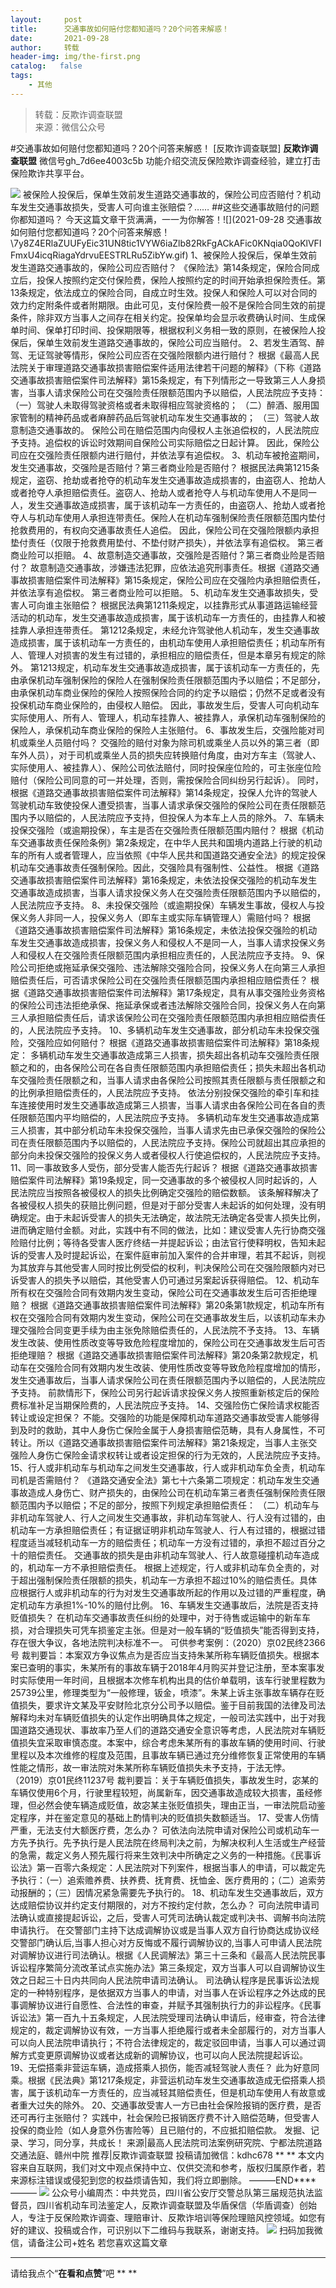 ```yaml
---
layout:     post
title:      交通事故如何赔付您都知道吗？20个问答来解惑！
date:       2021-09-28
author:     转载
header-img: img/the-first.png
catalog:   false
tags:
    - 其他
---
```


<blockquote><p>转载：反欺诈调查联盟<br>
来源：微信公众号</p></blockquote>

#交通事故如何赔付您都知道吗？20个问答来解惑！
[反欺诈调查联盟]
**反欺诈调查联盟**
微信号gh_7d6ee4003c5b
功能介绍交流反保险欺诈调查经验，建立打击保险欺诈共享平台。

![]({{site.baseurl}}/postimg/L6usUGPiatBShL4hV1aK6sVJhQkJOfaas9LaNpPJYmq5e6puVEC4hic9iaA67rxaecLDsymMMIJ2TTzOrqSp4qz0g.jpeg)
被保险人投保后，保单生效前发生道路交通事故的，保险公司应否赔付？机动车发生交通事故损失，受害人可向谁主张赔偿？……
##这些交通事故赔付的问题你都知道吗？
今天这篇文章干货满满，一一为你解答！![](2021-09-28
交通事故如何赔付您都知道吗？20个问答来解惑！\\7y8Z4ERlaZUUFyEic31UN8tic1VYW6iaZlb82RkFgACkAFic0KNqia0QoKlVFIFmxU4icqRiagaYdrvuEESTRLRu5ZibYw.gif)
1、被保险人投保后，保单生效前发生道路交通事故的，保险公司应否赔付？
《保险法》第14条规定，保险合同成立后，投保人按照约定交付保险费，保险人按照约定的时间开始承担保险责任。第13条规定，依法成立的保险合同，自成立时生效。投保人和保险人可以对合同的效力约定附条件或者附期限。由此可见，支付保险费一般不是保险合同生效的前提条件，除非双方当事人之间存在相关约定。投保单均会显示收费确认时间、生成保单时间、保单打印时间、投保期限等，根据权利义务相一致的原则，在被保险人投保后，保单生效前发生道路交通事故的，保险公司应当赔付。
2、若发生酒驾、醉驾、无证驾驶等情形，保险公司应否在交强险限额内进行赔付？
根据《最高人民法院关于审理道路交通事故损害赔偿案件适用法律若干问题的解释》（下称《道路交通事故损害赔偿案件司法解释》第15条规定，有下列情形之一导致第三人人身损害，当事人请求保险公司在交强险责任限额范围内予以赔偿，人民法院应予支持：
（一）驾驶人未取得驾驶资格或者未取得相应驾驶资格的；
（二）醉酒、服用国家管制的精神药品或者麻醉药品后驾驶机动车发生交通事故的；
（三）驾驶人故意制造交通事故的。
保险公司在赔偿范围内向侵权人主张追偿权的，人民法院应予支持。追偿权的诉讼时效期间自保险公司实际赔偿之日起计算。
因此，保险公司应在交强险责任限额内进行赔付，并依法享有追偿权。
3、机动车被抢盗期间，发生交通事故，交强险是否赔付？第三者商业险是否赔付？
根据民法典第1215条规定，盗窃、抢劫或者抢夺的机动车发生交通事故造成损害的，由盗窃人、抢劫人或者抢夺人承担赔偿责任。盗窃人、抢劫人或者抢夺人与机动车使用人不是同一人，发生交通事故造成损害，属于该机动车一方责任的，由盗窃人、抢劫人或者抢夺人与机动车使用人承担连带责任。保险人在机动车强制保险责任限额范围内垫付抢救费用的，有权向交通事故责任人追偿。
因此，保险公司在交强险限额内承担垫付责任（仅限于抢救费用垫付、不垫付财产损失），并依法享有追偿权。
第三者商业险可以拒赔。
4、故意制造交通事故，交强险是否赔付？第三者商业险是否赔付？
故意制造交通事故，涉嫌违法犯罪，应依法追究刑事责任。根据《道路交通事故损害赔偿案件司法解释》第15条规定，保险公司应在交强险内承担赔偿责任，并依法享有追偿权。
第三者商业险可以拒赔。
5、机动车发生交通事故损失，受害人可向谁主张赔偿？
根据民法典第1211条规定，以挂靠形式从事道路运输经营活动的机动车，发生交通事故造成损害，属于该机动车一方责任的，由挂靠人和被挂靠人承担连带责任。
第1212条规定，未经允许驾驶他人机动车，发生交通事故造成损害，属于该机动车一方责任的，由机动车使用人承担赔偿责任；机动车所有人、管理人对损害的发生有过错的，承担相应的赔偿责任，但是本章另有规定的除外。
第1213规定，机动车发生交通事故造成损害，属于该机动车一方责任的，先由承保机动车强制保险的保险人在强制保险责任限额范围内予以赔偿；不足部分，由承保机动车商业保险的保险人按照保险合同的约定予以赔偿；仍然不足或者没有投保机动车商业保险的，由侵权人赔偿。
因此，事故发生后，受害人可向机动车实际使用人、所有人、管理人，机动车挂靠人、被挂靠人，承保机动车强制保险的保险人，承保机动车商业保险的保险人主张赔付。
6、事故发生后，交强险能对司机或乘坐人员赔付吗？
交强险的赔付对象为除司机或乘坐人员以外的第三者（即车外人员），对于司机或乘坐人员的损失应转换赔付角度，由对方车主（驾驶人、实际使用人、被挂靠人）、保险公司依法赔付，同时投保座位险的，可主张座位险赔付（保险公司同意的可一并处理，否则，需按保险合同纠纷另行起诉）。
同时，根据《道路交通事故损害赔偿案件司法解释》第14条规定，投保人允许的驾驶人驾驶机动车致使投保人遭受损害，当事人请求承保交强险的保险公司在责任限额范围内予以赔偿的，人民法院应予支持，但投保人为本车上人员的除外。
7、车辆未投保交强险（或逾期投保），车主是否在交强险责任限额范围内赔付？
根据《机动车交通事故责任保险条例》第2条规定，在中华人民共和国境内道路上行驶的机动车的所有人或者管理人，应当依照《中华人民共和国道路交通安全法》的规定投保机动车交通事故责任强制保险。因此，交强险具有强制性、公益性。
根据《道路交通事故损害赔偿案件司法解释》第16条规定，未依法投保交强险的机动车发生交通事故造成损害，当事人请求投保义务人在交强险责任限额范围内予以赔偿的，人民法院应予支持。
8、未投保交强险（或逾期投保）车辆发生事故，侵权人与投保义务人非同一人，投保义务人（即车主或实际车辆管理人）需赔付吗？
根据《道路交通事故损害赔偿案件司法解释》第16条规定，未依法投保交强险的机动车发生交通事故造成损害，投保义务人和侵权人不是同一人，当事人请求投保义务人和侵权人在交强险责任限额范围内承担相应责任的，人民法院应予支持。
9、保险公司拒绝或拖延承保交强险、违法解除交强险合同，投保义务人在向第三人承担赔偿责任后，可否请求保险公司在交强险责任限额范围内承担相应赔偿责任？
根据《道路交通事故损害赔偿案件司法解释》第17条规定，具有从事交强险业务资格的保险公司违法拒绝承保、拖延承保或者违法解除交强险合同，投保义务人在向第三人承担赔偿责任后，请求该保险公司在交强险责任限额范围内承担相应赔偿责任的，人民法院应予支持。
10、多辆机动车发生交通事故，部分机动车未投保交强险，交强险应如何赔付？
根据《道路交通事故损害赔偿案件司法解释》第18条规定：
多辆机动车发生交通事故造成第三人损害，损失超出各机动车交强险责任限额之和的，由各保险公司在各自责任限额范围内承担赔偿责任；损失未超出各机动车交强险责任限额之和，当事人请求由各保险公司按照其责任限额与责任限额之和的比例承担赔偿责任的，人民法院应予支持。
依法分别投保交强险的牵引车和挂车连接使用时发生交通事故造成第三人损害，当事人请求由各保险公司在各自的责任限额范围内平均赔偿的，人民法院应予支持。
多辆机动车发生交通事故造成第三人损害，其中部分机动车未投保交强险，当事人请求先由已承保交强险的保险公司在责任限额范围内予以赔偿的，人民法院应予支持。保险公司就超出其应承担的部分向未投保交强险的投保义务人或者侵权人行使追偿权的，人民法院应予支持。
11、同一事故致多人受伤，部分受害人能否先行起诉？
根据《道路交通事故损害赔偿案件司法解释》第19条规定，同一交通事故的多个被侵权人同时起诉的，人民法院应当按照各被侵权人的损失比例确定交强险的赔偿数额。
该条解释解决了各被侵权人损失的获赔比例问题，但是对于部分受害人未起诉的如何处理，没有明确规定。由于未起诉受害人的损失无法确定，故法院无法确定各受害人损失比例，进而确定赔付金额。对此，实践中有不同的做法，比如：建议受害人先行协商交强险赔付比例；等待各受害人医疗终结一并提起诉讼；由法官行使释明权，告知未起诉的受害人及时提起诉讼，在案件庭审前加入案件的合并审理，若其不起诉，则视为其放弃与其他受害人同时按比例受偿的权利，判决保险公司在交强险限额内对已诉受害人的损失予以赔偿，其他受害人仍可通过另案起诉获得赔偿。
12、机动车所有权在交强险合同有效期内发生变动，保险公司在交通事故发生后可否拒绝理赔？
根据《道路交通事故损害赔偿案件司法解释》第20条第1款规定，机动车所有权在交强险合同有效期内发生变动，保险公司在交通事故发生后，以该机动车未办理交强险合同变更手续为由主张免除赔偿责任的，人民法院不予支持。
13、车辆发生改装、使用性质改变等导致危险程度增加的，保险公司在交通事故发生后可否拒绝理赔？
根据《道路交通事故损害赔偿案件司法解释》第20条第2款规定，机动车在交强险合同有效期内发生改装、使用性质改变等导致危险程度增加的情形，发生交通事故后，当事人请求保险公司在责任限额范围内予以赔偿的，人民法院应予支持。
前款情形下，保险公司另行起诉请求投保义务人按照重新核定后的保险费标准补足当期保险费的，人民法院应予支持。
14、交强险伤亡保险请求权能否转让或设定担保？
不能。交强险的功能是保障机动车道路交通事故受害人能够得到及时的救助，其中人身伤亡保险金属于人身损害赔偿范畴，具有人身属性，不可转让。所以《道路交通事故损害赔偿案件司法解释》第21条规定，当事人主张交强险人身伤亡保险金请求权转让或者设定担保的行为无效的，人民法院应予支持。
15、行人或非机动车与机动车之间发生交通事故，行人或非机动车负全责，机动车司机是否需赔付？
《道路交通安全法》第七十六条第二项规定：机动车发生交通事故造成人身伤亡、财产损失的，由保险公司在机动车第三者责任强制保险责任限额范围内予以赔偿；不足的部分，按照下列规定承担赔偿责任：
（二）机动车与非机动车驾驶人、行人之间发生交通事故，非机动车驾驶人、行人没有过错的，由机动车一方承担赔偿责任；有证据证明非机动车驾驶人、行人有过错的，根据过错程度适当减轻机动车一方的赔偿责任；机动车一方没有过错的，承担不超过百分之十的赔偿责任。
交通事故的损失是由非机动车驾驶人、行人故意碰撞机动车造成的，机动车一方不承担赔偿责任。
根据上述规定，行人或非机动车负全责的，对于超出强制保险责任限额的损失，机动车一方承担不超过10%的赔偿责任。具体应根据行人或非机动车的行为对发生交通事故所起的作用以及过错的严重程度，确定机动车方承担1%-10%的赔付比例。
16、车辆发生交通事故后，法院是否支持贬值损失？
在机动车交通事故责任纠纷的处理中，对于待售或运输中的新车车损，对合理损失可凭车损鉴定主张。但是对一般车辆的“贬值损失”能否得到支持，存在很大争议，各地法院判决标准不一。
可供参考案例：（2020）京02民终2366号
裁判要旨：本案双方争议焦点为是否应当支持朱某所称车辆贬值损失。根据本案已查明的事实，朱某所有的事故车辆于2018年4月购买并登记注册，至本案事发时实际使用一年时间，且根据本次修车机构出具的估价单载明，该车行驶里程数为25739公里，修理类型为“一般修理，钣金，喷漆”。朱某上诉主张事故车辆存在贬值损失，要求许文某及平安财险北京分公司予以赔偿。鉴于目前我国的法律及司法解释均未对车辆贬值损失的认定作出明确具体之规定，一般司法实践中，出于对我国道路交通现状、事故率乃至人们的道路交通安全意识等考虑，人民法院对车辆贬值损失宜采取审慎态度。本案中，综合考虑朱某所有的事故车辆的使用时间、行驶里程以及本次维修的程度及范围，且事故车辆已通过充分维修恢复正常使用的车辆性能之情形，故一审法院对朱某所称车辆贬值损失未予支持，于法无悖。
（2019）京01民终11237号
裁判要旨：关于车辆贬值损失，事故发生时，宓某的车辆仅使用6个月，行驶里程较短，尚属新车，因交通事故造成较大损害，虽经修理，但必然会使车辆造成贬值，故宓某主张贬值损失，理由正当，一审法院启动鉴定程序，并在鉴定意见的基础上酌情判决的贬值损失数额适当。
17、受害人伤情严重，无法支付大额医疗费，怎么办？
可依法向法院申请对保险公司或机动车一方先予执行。先予执行是人民法院在终局判决之前，为解决权利人生活或生产经营的急需，裁定义务人预先履行将来生效判决中所确定之义务的一种措施。《民事诉讼法》第一百零六条规定：人民法院对下列案件，根据当事人的申请，可以裁定先予执行：（一）追索赡养费、扶养费、抚育费、抚恤金、医疗费用的；（二）追索劳动报酬的；（三）因情况紧急需要先予执行的。
18、机动车发生交通事故后，双方达成赔偿协议并约定支付期限的，对方不按约定付款，怎么办？
可向法院申请司法确认或直接提起诉讼，之后，受害人可凭司法确认裁定或判决书、调解书向法院申请执行。
在交警部门主持下达成调解协议或是当事人双方自行协商达成协议经交警部门确认后,当事人担心对方反悔或不履行调解协议的,当事人可申请人民法院对调解协议进行司法确认。根据《人民调解法》第三十三条和《最高人民法院民事诉讼程序繁简分流改革试点实施办法》第三条规定，双方当事人可以自调解协议生效之日起三十日内共同向人民法院申请司法确认。
司法确认程序是民事诉讼法规定的一种特别程序，是依据双方当事人的申请，对当事人在诉讼程序之外达成的民事调解协议进行自愿性、合法性的审查，并赋予其强制执行力的非讼程序。《民事诉讼法》第一百九十五条规定，人民法院受理司法确认申请后，经审查，符合法律规定的，裁定调解协议有效，一方当事人拒绝履行或者未全部履行的，对方当事人可以向人民法院申请执行；不符合法律规定的，裁定驳回申请，当事人可以通过调解方式变更原调解协议或者达成新的调解协议，也可以向人民法院提起诉讼。
19、无偿搭乘非营运车辆，造成搭乘人损伤，能否减轻驾驶人责任？
此为好意同乘。根据《民法典》第1217条规定，非营运机动车发生交通事故造成无偿搭乘人损害，属于该机动车一方责任的，应当减轻其赔偿责任，但是机动车使用人有故意或者重大过失的除外。
20、交通事故受害人一方已由社会保险报销的医疗费，是否还可再行主张赔付？
实践中，社会保险已报销医疗费不计入赔偿范畴，但受害人投保的商业险（如人身意外伤害险等）且已赔付的，不应抵扣赔偿款。
发掘、记录、学习，同分享，共成长！
来源|最高人民法院司法案例研究院、宁都法院道路交通法庭、赣州中院
推荐|反欺诈调查联盟
投稿请加微信：kdhc678
**
**
本文内容来自互联网，我们对文中观点保持中立、仅供交流和参考，版权归属原作者，若来源标注错误或侵犯到您的权益烦请告知，我们将立即删除。
———END****———
![]({{site.baseurl}}/postimg/L6usUGPiatBSs5Yxdp5NU9dpdqWanE7Mq7XpTo0mwlia1gia9NNFGTRYKdpVvrK2KgpAPictg52F8U9sicXI1jQ1dzA.jpeg)
公众号小编周杰：中共党员，四川省公安厅交警总队第三届规范执法监督员，四川省机动车司法鉴定人，反欺诈调查联盟及华盾保信（华盾调查）创始人，专注于反保险欺诈调查、理赔审计、反欺诈培训等保险理赔风控领域。如您有好的建议、投稿或合作，可识别以下二维码与我联系，谢谢支持。
![]({{site.baseurl}}/postimg/L6usUGPiatBQLNFXicXXQxXBwjwUmJlPGF0q5ZibOM9kCzhXR7EE7aTbgZIVibDd94F2CTC1GUb6zkDHLFKrVHibfjg.jpeg)
扫码加我微信，请备注公司+姓名
若您喜欢这篇文章
****
请给我点个“**在看和点赞**”吧
**
**
